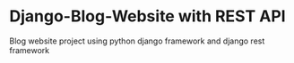# Django-Blog-Website with REST API
Blog website project using python django framework and django rest framework

